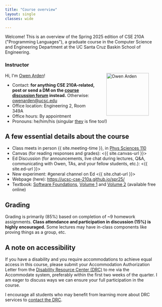 ```yaml
---
title: "Course overview"
layout: single
classes: wide

---
```


Welcome!  This is an overview of the Spring 2025 edition of CSE 210A ("Programming Languages"), a graduate course in the Computer Science and Engineering Department at the UC Santa Cruz Baskin School of Engineering.

### Instructor

<img src="{{ site.url }}{{ site.baseurl }}/assets/images/owen-arden-350.jpg" alt="Owen Arden" width="140" style="float: right; margin: 0px 15px 0px 15px; padding: 0px 15px 0px 15px;" />


Hi, I'm [Owen Arden](https://owenarden.github.io/home/)! 
  - Contact: **for anything CSE 210A-related, post or send a DM on the [course discussion forum](https://edstem.org/us/courses/77254/discussion) instead.**  Otherwise: <owenarden@ucsc.edu>
  - Office location: Engineering 2, Room 349A
  - Office hours: By appointment
  - Pronouns: he/him/his (singular [they](https://apastyle.apa.org/style-grammar-guidelines/grammar/singular-they) is fine too!)
  
## A few essential details about the course

  - Class meets in person {{ site.meeting-time }}, in [Phys Sciences 110](https://its.ucsc.edu/classrooms/media-info/psb110.html)
  - Canvas (for reading responses and grades): <{{ site.canvas-url }}> 
  - Ed Discussion (for announcements, live chat during lectures, Q&A, communicating with Owen, TAs, and your fellow students, etc.): <{{ site.ed-url }}> 
  - New experiment: #general channel on Ed <{{ site.chat-url }}>
  - Webpage (here): <https://ucsc-cse-210a.github.io/spr25/>
  - Textbook: [Software Foundations](https://softwarefoundations.cis.upenn.edu/), [Volume 1](https://softwarefoundations.cis.upenn.edu/lf-current/index.html) and [Volume 2](https://softwarefoundations.cis.upenn.edu/plf-current/index.html) (available free online)
  
## Grading
Grading is primarily (85%) based on completion of ~9 homework assignments.
**Class attendance and participation in discussion (15%) is highly encouraged.** 
Some lectures may have in-class components like proving things as a group, etc.

## A note on accessibility

If you have a disability and you require accommodations to achieve equal access in this course, please submit your Accommodation Authorization Letter from the [Disability Resource Center (DRC)](https://drc.ucsc.edu/index.html) to me via the Accommodate system, preferably within the first two weeks of the quarter.  I am eager to discuss ways we can ensure your full participation in the course.

I encourage all students who may benefit from learning more about DRC services to [contact the DRC](https://drc.ucsc.edu/about/contact-us/index.html).
